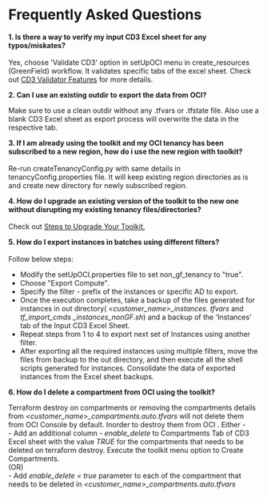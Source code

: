 # Frequently Asked Questions
 
**1. Is there a way to verify my input CD3 Excel sheet for any typos/miskates?**
<br>   
 	   Yes, choose 'Validate CD3' option in setUpOCI menu in create_resources (GreenField) workflow. It validates specific tabs of the excel sheet. Check out [CD3 Validator Features](cd3validator.md) for more details.

**2. Can I use an existing outdir to export the data from OCI?**
<br> 

   Make sure to use a clean outdir without any .tfvars or .tfstate file. Also use a blank CD3 Excel sheet as export process will overwrite the data in the    respective tab.

**3. If I am already using the toolkit and my OCI tenancy has been subscribed to a new region, how do i use the new region with toolkit?**
<br>  
Re-run createTenancyConfig.py with same details in tenancyConfig.properties file. It will keep existing region directories as is and create new directory for newly subscribed region.

**4. How do I upgrade an existing version of the toolkit to the new one without disrupting my existing tenancy files/directories?**
<br>  
 Check out [Steps to Upgrade Your Toolkit.](upgrade-toolkit.md)

**5. How do I export instances in batches using different filters?**
<br>  
Follow below steps:

  - Modify the setUpOCI.properties file to set non_gf_tenancy to "true".
  - Choose "Export Compute".
  - Specify the filter - prefix of the instances or specific AD to export.
  - Once the execution completes, take a backup of the files generated for instances in out directory( *<customer\_name\>\_instances.     tfvars* and _tf\_import\_cmds \_instances\_nonGF.sh_) and a backup of the 'Instances' tab of the Input CD3 Excel Sheet.
  - Repeat steps from 1 to 4 to export next set of Instances using another filter.
  - After exporting all the required instances using multiple filters, move the files from backup to the out directory, and then execute all the shell scripts generated for instances. Consolidate the data of exported instances from the Excel sheet backups.


**6. How do I delete a compartment from OCI using the toolkit?**
<br>

Terraform destroy on compartments or removing the compartments details from *<customer\_name\>\_compartments.auto.tfvars* will not delete them from OCI Console by default. Inorder to destroy them from OCI . 
Either - 
<br>           - Add an additional column - _enable\_delete_ to Compartments Tab of CD3 Excel sheet with the value _TRUE_ for the compartments that needs to be deleted on terraform destroy. Execute the toolkit menu option to Create Compartments.</li>
  <br>(OR)
<br>           - Add _enable\_delete = true_ parameter to each of the compartment that needs to be deleted in _<customer\_name\>\_compartments.auto.tfvars_
 

